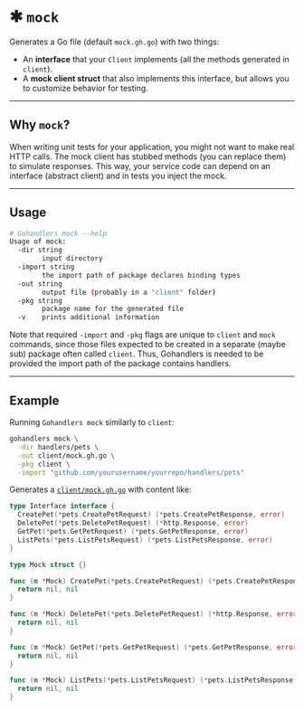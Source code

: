 # ✱ `mock`

Generates a Go file (default `mock.gh.go`) with two things:

-   An **interface** that your `Client` implements (all the methods generated in `client`).
-   A **mock client struct** that also implements this interface, but allows you to customize behavior for testing.

---

## Why `mock`?

When writing unit tests for your application, you might not want to make real HTTP calls. The mock client has stubbed methods (you can replace them) to simulate responses. This way, your service code can depend on an interface (abstract client) and in tests you inject the mock.

---

## Usage

```sh
# Gohandlers mock --help
Usage of mock:
  -dir string
        input directory
  -import string
        the import path of package declares binding types
  -out string
        output file (probably in a "client" folder)
  -pkg string
        package name for the generated file
  -v    prints additional information
```

Note that required `-import` and `-pkg` flags are unique to `client` and `mock` commands, since those files expected to be created in a separate (maybe sub) package often called `client`. Thus, Gohandlers is needed to be provided the import path of the package contains handlers.

---

## Example

Running `Gohandlers mock` similarly to `client`:

```bash
gohandlers mock \
  -dir handlers/pets \
  -out client/mock.gh.go \
  -pkg client \
  -import "github.com/yourusername/yourrepo/handlers/pets"
```

Generates a [`client/mock.gh.go`](https://github.com/ufukty/gohandlers-petstore/blob/main/client/mock.gh.go) with content like:

```go
type Interface interface {
  CreatePet(*pets.CreatePetRequest) (*pets.CreatePetResponse, error)
  DeletePet(*pets.DeletePetRequest) (*http.Response, error)
  GetPet(*pets.GetPetRequest) (*pets.GetPetResponse, error)
  ListPets(*pets.ListPetsRequest) (*pets.ListPetsResponse, error)
}

type Mock struct {}

func (m *Mock) CreatePet(*pets.CreatePetRequest) (*pets.CreatePetResponse, error) {
  return nil, nil
}

func (m *Mock) DeletePet(*pets.DeletePetRequest) (*http.Response, error) {
  return nil, nil
}

func (m *Mock) GetPet(*pets.GetPetRequest) (*pets.GetPetResponse, error) {
  return nil, nil
}

func (m *Mock) ListPets(*pets.ListPetsRequest) (*pets.ListPetsResponse, error) {
  return nil, nil
}

```
